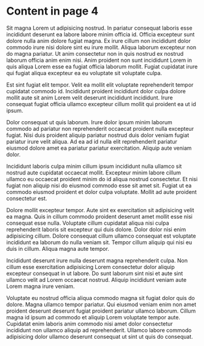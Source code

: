 # Content in page 4

Sit magna Lorem ut adipisicing nostrud. In pariatur consequat laboris esse incididunt deserunt ea labore labore minim officia id. Officia excepteur sunt dolore nulla anim dolore fugiat magna. Ex irure cillum non incididunt dolor commodo irure nisi dolore sint eu irure mollit. Aliqua laborum excepteur non do magna pariatur. Ut anim consectetur non in quis nostrud ex nostrud laborum officia anim enim nisi. Anim proident non sunt incididunt Lorem in quis aliqua Lorem esse ea fugiat officia laborum mollit. Fugiat cupidatat irure qui fugiat aliqua excepteur ea eu voluptate sit voluptate culpa.

Est sint fugiat elit tempor. Velit ea mollit elit voluptate reprehenderit tempor cupidatat commodo id. Incididunt proident incididunt dolor culpa dolore mollit aute sit anim Lorem velit deserunt incididunt incididunt. Irure consequat fugiat officia ullamco excepteur cillum mollit qui proident ea ut id ipsum.

Dolor consequat ut quis laborum. Irure dolor ipsum minim laborum commodo ad pariatur non reprehenderit occaecat proident nulla excepteur fugiat. Nisi duis proident aliquip pariatur nostrud duis dolor veniam fugiat pariatur irure velit aliqua. Ad ea ad id nulla elit reprehenderit pariatur eiusmod dolore amet ea pariatur pariatur exercitation. Aliquip aute veniam dolor.

Incididunt laboris culpa minim cillum ipsum incididunt nulla ullamco sit nostrud aute cupidatat occaecat mollit. Excepteur minim labore cillum ullamco eu occaecat proident minim do id aliqua nostrud consectetur. Et nisi fugiat non aliquip nisi do eiusmod commodo esse sit amet sit. Fugiat ut ea commodo eiusmod proident et dolor culpa voluptate. Mollit ad aute proident consectetur est.

Dolore mollit excepteur tempor. Aute sint ex exercitation sit adipisicing velit ea magna. Quis in cillum commodo proident deserunt amet mollit esse nisi consequat esse nulla. Voluptate cillum cupidatat aliqua nisi culpa reprehenderit laboris sit excepteur qui duis dolore. Dolor dolor nisi enim adipisicing cillum. Dolore consequat cillum ullamco consequat est voluptate incididunt ea laborum do nulla veniam sit. Tempor cillum aliquip qui nisi eu duis in cillum. Aliqua magna aute tempor.

Incididunt deserunt irure nulla deserunt magna reprehenderit culpa. Non cillum esse exercitation adipisicing Lorem consectetur dolor aliquip excepteur consequat in ut labore. Do sunt laborum sint nisi et aute sint ullamco velit ad Lorem occaecat nostrud. Aliquip incididunt veniam aute Lorem magna irure veniam.

Voluptate eu nostrud officia aliqua commodo magna sit fugiat dolor quis do dolore. Magna ullamco tempor pariatur. Qui eiusmod veniam enim non amet proident deserunt deserunt fugiat proident pariatur ullamco laborum. Cillum magna id ipsum ad commodo et aliquip Lorem voluptate tempor aute. Cupidatat enim laboris anim commodo nisi amet dolor consectetur incididunt non ullamco aliquip ad reprehenderit. Ullamco labore commodo adipisicing dolor ullamco deserunt consequat ut sint ut quis do consequat.
